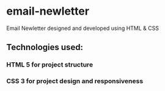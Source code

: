# email-newletter
 Email Newletter designed and developed using HTML & CSS
 
 ## Technologies used:
 
 ### HTML 5 for project structure
 ### CSS 3 for project design and responsiveness
